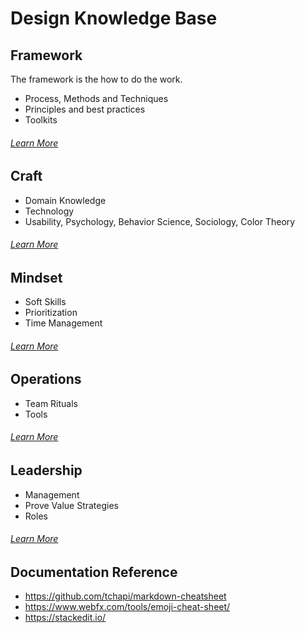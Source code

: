 # Design Knowledge Base

## Framework

The framework is the how to do the work.

- Process, Methods and Techniques
- Principles and best practices
- Toolkits

###### [Learn More](./1_Framework/)

## Craft


- Domain Knowledge
- Technology
- Usability, Psychology, Behavior Science, Sociology, Color Theory

###### [Learn More](./2_Craft/)

## Mindset

- Soft Skills
- Prioritization
- Time Management

###### [Learn More](./3_Mindset/)


## Operations

- Team Rituals
- Tools


###### [Learn More](../4_Operations/)

## Leadership

- Management
- Prove Value Strategies
- Roles

###### [Learn More](./5_Leadsership/)


## Documentation Reference

- https://github.com/tchapi/markdown-cheatsheet
- https://www.webfx.com/tools/emoji-cheat-sheet/
- https://stackedit.io/
